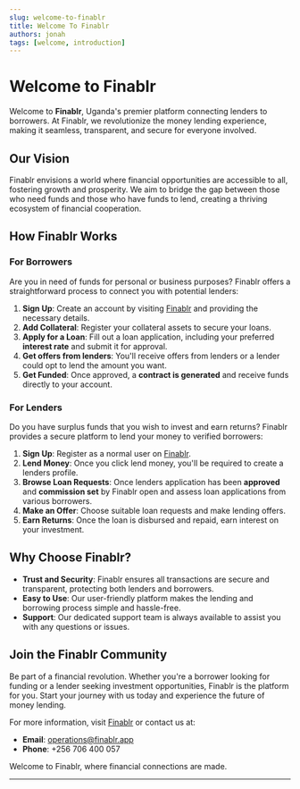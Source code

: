 ```yaml
---
slug: welcome-to-finablr
title: Welcome To Finablr
authors: jonah
tags: [welcome, introduction]
---
```


# Welcome to Finablr

Welcome to **Finablr**, Uganda's premier platform connecting lenders to borrowers. At Finablr, we revolutionize the money lending experience, making it seamless, transparent, and secure for everyone involved.

## Our Vision

Finablr envisions a world where financial opportunities are accessible to all, fostering growth and prosperity. We aim to bridge the gap between those who need funds and those who have funds to lend, creating a thriving ecosystem of financial cooperation.

## How Finablr Works

### For Borrowers

Are you in need of funds for personal or business purposes? Finablr offers a straightforward process to connect you with potential lenders:

1. **Sign Up**: Create an account by visiting [Finablr](https://finablr.app) and providing the necessary details.
2. **Add Collateral**: Register your collateral assets to secure your loans.
3. **Apply for a Loan**: Fill out a loan application, including your preferred **interest rate** and submit it for approval.
4. **Get offers from lenders**: You'll receive offers from lenders or a lender could opt to lend the amount you want.
5. **Get Funded**: Once approved, a **contract is generated** and receive funds directly to your account.

### For Lenders

Do you have surplus funds that you wish to invest and earn returns? Finablr provides a secure platform to lend your money to verified borrowers:

1. **Sign Up**: Register as a normal user on [Finablr](https://finablr.app).
2. **Lend Money**: Once you click lend money, you'll be required to create a lenders profile. 
3. **Browse Loan Requests**: Once lenders application has been **approved** and **commission set** by Finablr open and assess loan applications from various borrowers.
4. **Make an Offer**: Choose suitable loan requests and make lending offers.
5. **Earn Returns**: Once the loan is disbursed and repaid, earn interest on your investment.

## Why Choose Finablr?

- **Trust and Security**: Finablr ensures all transactions are secure and transparent, protecting both lenders and borrowers.
- **Easy to Use**: Our user-friendly platform makes the lending and borrowing process simple and hassle-free.
- **Support**: Our dedicated support team is always available to assist you with any questions or issues.

## Join the Finablr Community

Be part of a financial revolution. Whether you're a borrower looking for funding or a lender seeking investment opportunities, Finablr is the platform for you. Start your journey with us today and experience the future of money lending.

For more information, visit [Finablr](https://finablr.app) or contact us at:
- **Email**: [operations@finablr.app](mailto:operations@finablr.app)
- **Phone**: +256 706 400 057

Welcome to Finablr, where financial connections are made.

---
